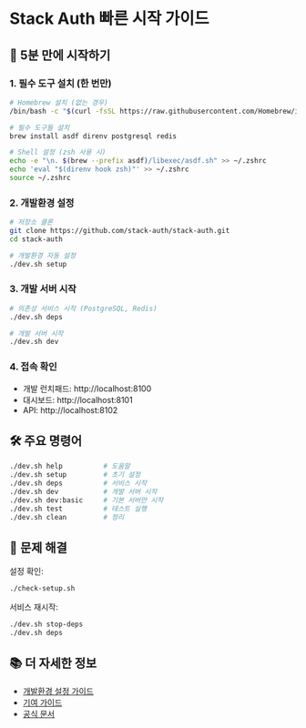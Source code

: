 # Stack Auth 빠른 시작 가이드

## 🚀 5분 만에 시작하기

### 1. 필수 도구 설치 (한 번만)

```bash
# Homebrew 설치 (없는 경우)
/bin/bash -c "$(curl -fsSL https://raw.githubusercontent.com/Homebrew/install/HEAD/install.sh)"

# 필수 도구들 설치
brew install asdf direnv postgresql redis

# Shell 설정 (zsh 사용 시)
echo -e "\n. $(brew --prefix asdf)/libexec/asdf.sh" >> ~/.zshrc
echo 'eval "$(direnv hook zsh)"' >> ~/.zshrc
source ~/.zshrc
```

### 2. 개발환경 설정

```bash
# 저장소 클론
git clone https://github.com/stack-auth/stack-auth.git
cd stack-auth

# 개발환경 자동 설정
./dev.sh setup
```

### 3. 개발 서버 시작

```bash
# 의존성 서비스 시작 (PostgreSQL, Redis)
./dev.sh deps

# 개발 서버 시작
./dev.sh dev
```

### 4. 접속 확인

- 개발 런치패드: http://localhost:8100
- 대시보드: http://localhost:8101
- API: http://localhost:8102

## 🛠 주요 명령어

```bash
./dev.sh help          # 도움말
./dev.sh setup         # 초기 설정
./dev.sh deps          # 서비스 시작
./dev.sh dev           # 개발 서버 시작
./dev.sh dev:basic     # 기본 서버만 시작
./dev.sh test          # 테스트 실행
./dev.sh clean         # 정리
```

## 🔧 문제 해결

설정 확인:
```bash
./check-setup.sh
```

서비스 재시작:
```bash
./dev.sh stop-deps
./dev.sh deps
```

## 📚 더 자세한 정보

- [개발환경 설정 가이드](DEVELOPMENT_SETUP.md)
- [기여 가이드](CONTRIBUTING.md)
- [공식 문서](https://docs.stack-auth.com)